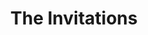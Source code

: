 ---
title: 'The Invitations'
episode: 24
pc: 724
written: Larry David
directed: Andy Ackerman
aired: May 16, 1996
imdb: 'http://www.imdb.com/title/tt0697712/'
wiki: 'https://en.wikipedia.org/wiki/The_Invitations'
taxonomy:
    category:
        - episode
---